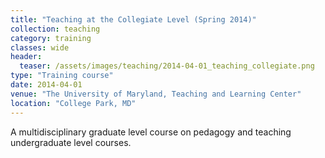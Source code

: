```yaml
---
title: "Teaching at the Collegiate Level (Spring 2014)"
collection: teaching
category: training
classes: wide
header: 
  teaser: /assets/images/teaching/2014-04-01_teaching_collegiate.png
type: "Training course"
date: 2014-04-01
venue: "The University of Maryland, Teaching and Learning Center"
location: "College Park, MD"
---
```


A multidisciplinary graduate level course on pedagogy and teaching undergraduate level courses.

